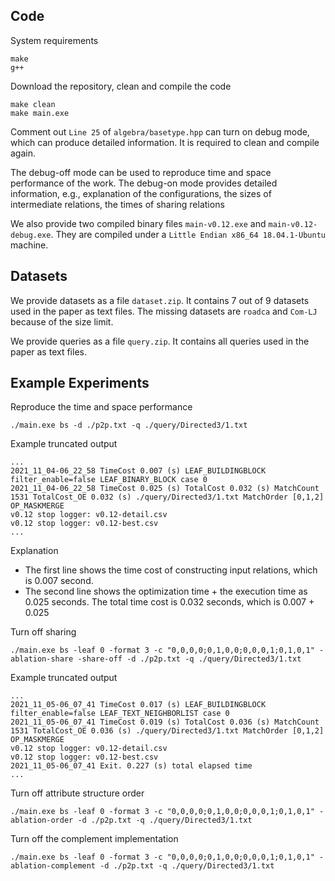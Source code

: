 ## Code
System requirements
```
make
g++
```

Download the repository, clean and compile the code

```
make clean
make main.exe
```

Comment out ``Line 25`` of ``algebra/basetype.hpp`` can turn on debug mode, which can produce detailed information. It is required to clean and compile again.

The debug-off mode can be used to reproduce time and space performance of the work. The debug-on mode provides detailed information, e.g., explanation of the configurations, the sizes of intermediate relations, the times of sharing relations

We also provide two compiled binary files ``main-v0.12.exe`` and ``main-v0.12-debug.exe``. They are compiled under a ``Little Endian x86_64 18.04.1-Ubuntu`` machine.

## Datasets
We provide datasets as a file ``dataset.zip``. It contains 7 out of 9 datasets used in the paper as text files. The missing datasets are ``roadca`` and ``Com-LJ`` because of the size limit.

We provide queries as a file ``query.zip``. It contains all queries used in the paper as text files.

## Example Experiments
Reproduce the time and space performance
```
./main.exe bs -d ./p2p.txt -q ./query/Directed3/1.txt
```

Example truncated output
```
...
2021_11_04-06_22_58 TimeCost 0.007 (s) LEAF_BUILDINGBLOCK filter_enable=false LEAF_BINARY_BLOCK case 0
2021_11_04-06_22_58 TimeCost 0.025 (s) TotalCost 0.032 (s) MatchCount 1531 TotalCost_OE 0.032 (s) ./query/Directed3/1.txt MatchOrder [0,1,2] OP_MASKMERGE
v0.12 stop logger: v0.12-detail.csv
v0.12 stop logger: v0.12-best.csv
...
```

Explanation
* The first line shows the time cost of constructing input relations, which is 0.007 second.
* The second line shows the optimization time + the execution time as  0.025 seconds. The total time cost is 0.032 seconds, which is 0.007 + 0.025

Turn off sharing
```
./main.exe bs -leaf 0 -format 3 -c "0,0,0,0;0,1,0,0;0,0,0,1;0,1,0,1" -ablation-share -share-off -d ./p2p.txt -q ./query/Directed3/1.txt
```

Example truncated output
```
...
2021_11_05-06_07_41 TimeCost 0.017 (s) LEAF_BUILDINGBLOCK filter_enable=false LEAF_TEXT_NEIGHBORLIST case 0
2021_11_05-06_07_41 TimeCost 0.019 (s) TotalCost 0.036 (s) MatchCount 1531 TotalCost_OE 0.036 (s) ./query/Directed3/1.txt MatchOrder [0,1,2] OP_MASKMERGE
v0.12 stop logger: v0.12-detail.csv
v0.12 stop logger: v0.12-best.csv
2021_11_05-06_07_41 Exit. 0.227 (s) total elapsed time
...
```

Turn off attribute structure order
```
./main.exe bs -leaf 0 -format 3 -c "0,0,0,0;0,1,0,0;0,0,0,1;0,1,0,1" -ablation-order -d ./p2p.txt -q ./query/Directed3/1.txt
```

Turn off the complement implementation
```
./main.exe bs -leaf 0 -format 3 -c "0,0,0,0;0,1,0,0;0,0,0,1;0,1,0,1" -ablation-complement -d ./p2p.txt -q ./query/Directed3/1.txt
```

